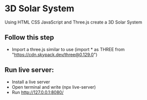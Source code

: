 # 3D Solar System
 Using HTML CSS JavaScript and Three.js create a 3D Solar System

 ## Follow this step
 - Import a three.js  similar to use (import * as THREE from "https://cdn.skypack.dev/three@0.129.0")

 ## Run live server:
 - Install a live server
  - Open terminal and write (npx live-server)
- Run http://127.0.0.1:8080/
